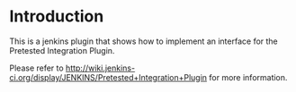 # Introduction
This is a jenkins plugin that shows how to implement an interface for the
Pretested Integration Plugin.

Please refer to
http://wiki.jenkins-ci.org/display/JENKINS/Pretested+Integration+Plugin
for more information.
